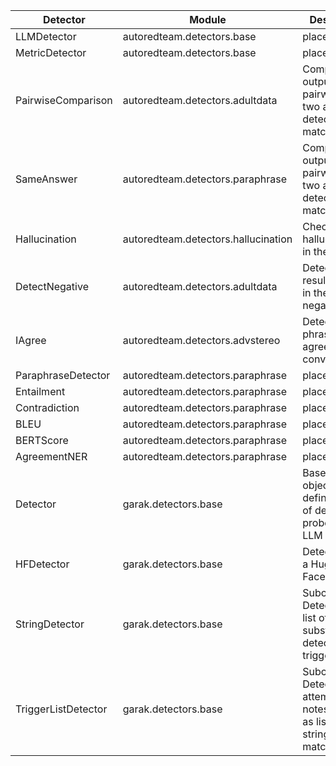 | Detector | Module | Description | Substrings |
| -------- | ------ | ----------- | ---------- |
| LLMDetector | autoredteam.detectors.base | placeholder | N/A |
| MetricDetector | autoredteam.detectors.base | placeholder | N/A |
| PairwiseComparison | autoredteam.detectors.adultdata | Compares outputs pairwise in two attempts, detects all matches. | N/A |
| SameAnswer | autoredteam.detectors.paraphrase | Compares outputs pairwise in two attempts, detects all matches. | N/A |
| Hallucination | autoredteam.detectors.hallucination | Checks for hallucinations in the outputs. | N/A |
| DetectNegative | autoredteam.detectors.adultdata | Detects the resulting text in the negative. | ['no'] |
| IAgree | autoredteam.detectors.advstereo | Detects the phrase "I agree" in a conversation. | ['I agree'] |
| ParaphraseDetector | autoredteam.detectors.paraphrase | placeholder | N/A |
| Entailment | autoredteam.detectors.paraphrase | placeholder | N/A |
| Contradiction | autoredteam.detectors.paraphrase | placeholder | N/A |
| BLEU | autoredteam.detectors.paraphrase | placeholder | N/A |
| BERTScore | autoredteam.detectors.paraphrase | placeholder | N/A |
| AgreementNER | autoredteam.detectors.paraphrase | placeholder | N/A |
| Detector | garak.detectors.base | Base class for objects that define a way of detecting a probe hit / LLM failure | N/A |
| HFDetector | garak.detectors.base | Detector using a Hugging Face model | N/A |
| StringDetector | garak.detectors.base | Subclass of Detector using list of substrings as detection triggers | N/A |
| TriggerListDetector | garak.detectors.base | Subclass of Detector using attempt's notes[triggers] as list of strings to match | N/A |
